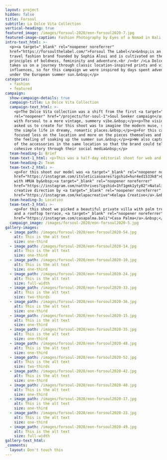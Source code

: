 ```yaml
---
layout: project
hidden: false
title: Forsoul
subtitle: La Dolce Vita Collection
vertical-heading: true
featured_image: /images/forsoul-2020/eon-forsoul2020-7.jpg
featured-image-caption: Fashion Photography by Eyes of a Nomad in Bali
intro-text_html: >-
  <p><a target="_blank" rel="noopener noreferrer"
  href="https://forsoulthelabel.com/">Forsoul The Label</a>&nbsp;is an ethical
  travel fashion brand founded by Sophia Aloui and is cultivated on the
  principles of boldness, femininity and adventure.<br /><br />La Dolce Vita
  takes us on a journey through classic location-inspired prints and vintage
  influences, so for this campaign we were inspired by days spent adventuring
  under the European summer sun.&nbsp;</p>
categories:
  - fashion
  - featured
campaign:
  show-campaign-details: true
  campaign-title: La Dolce Vita Collection
  campaign-text_html: >-
    <p>The Dolce Vita collection was a shift from the first <a target="_blank"
    rel="noopener" href="/projects/for-soul-1">Soul Seeker campaign</a> we shot
    with Forsoul to a more vintage, summery vibe.&nbsp;</p><p>The vision Sophia
    asked us to create for this shoot was to imagine the modern muse, soaking up
    the simple life in dreamy, romantic places.&nbsp;</p><p>For this campaign we
    focused less on the location and more on the pieces themselves and capturing
    the feeling of soaking up the summer sun.&nbsp;</p><p>We also captured some
    of the accessories in the same location so that the brand could tell a
    cohesive story through their social media&nbsp;</p>
  team-heading-1: Brief
  team-text-1_html: <p>This was a half-day editorial shoot for web and social media.&nbsp;</p>
  team-heading-2: Team
  team-text-2_html: >-
    <p>For this shoot our model was <a target="_blank" rel="noopener noreferrer"
    href="https://instagram.com/itsleticiasoares?igshid=hur4ed1533k8">Leticia</a>,
    with HMUA by&nbsp;<a target="_blank" rel="noopener noreferrer"
    href="https://instagram.com/natthrives?igshid=1hf1gmk1yty82">Natalie</a> and
    creative direction by <a target="_blank" rel="noopener noreferrer"
    href="https://instagram.com/kelapacreative">Kelapa Creative</a>.&nbsp;</p>
  team-heading-3: Location
  team-text-3_html: >-
    <p>For this shoot we picked a beautiful private villa with palm tree shadows
    and a rooftop terrace, <a target="_blank" rel="noopener noreferrer"
    href="https://instagram.com/casapalma.bali">Casa Palma</a>.&nbsp;</p>
  campaign_image: /images/forsoul-2020/eon-forsoul2020-5.jpg
gallery-images:
  - image_path: /images/forsoul-2020/eon-forsoul2020-54.jpg
    alt: This is the alt text
    size: one-third
  - image_path: /images/forsoul-2020/eon-forsoul2020-14.jpg
    alt: This is the alt text
    size: one-third
  - image_path: /images/forsoul-2020/eon-forsoul2020-10.jpg
    alt: This is the alt text
    size: one-third
  - image_path: /images/forsoul-2020/eon-forsoul2020-24.jpg
    alt: This is the alt text
    size: full-width
  - image_path: /images/forsoul-2020/eon-forsoul2020-33.jpg
    alt: This is the alt text
    size: two-thirds
  - image_path: /images/forsoul-2020/eon-forsoul2020-36.jpg
    alt: This is the alt text
    size: one-third
  - image_path: /images/forsoul-2020/eon-forsoul2020-15.jpg
    alt: This is the alt text
    size: one-third
  - image_path: /images/forsoul-2020/eon-forsoul2020-35.jpg
    alt: This is the alt text
    size: one-third
  - image_path: /images/forsoul-2020/eon-forsoul2020-48.jpg
    alt: This is the alt text
    size: one-third
  - image_path: /images/forsoul-2020/eon-forsoul2020-52.jpg
    alt: This is the alt text
    size: two-thirds
  - image_path: /images/forsoul-2020/eon-forsoul2020-42.jpg
    alt: This is the alt text
    size: one-third
  - image_path: /images/forsoul-2020/eon-forsoul2020-40.jpg
    alt: This is the alt text
    size: one-third
  - image_path: /images/forsoul-2020/eon-forsoul2020-17.jpg
    alt: This is the alt text
    size: one-third
  - image_path: /images/forsoul-2020/eon-forsoul2020-23.jpg
    alt: This is the alt text
    size: one-third
  - image_path: /images/forsoul-2020/eon-forsoul2020-49.jpg
    alt: This is the alt text
    size: full-width
gallery-text_html:
_comments:
  layout: Don't touch this
---
```


